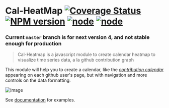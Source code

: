 # Cal-HeatMap [![Coverage Status](https://coveralls.io/repos/wa0x6e/cal-heatmap/badge.svg?branch=master&service=github)](https://coveralls.io/github/wa0x6e/cal-heatmap?branch=master) [![NPM version](https://badge.fury.io/js/cal-heatmap.png)](http://badge.fury.io/js/cal-heatmap) [![node](https://github.com/wa0x6e/cal-heatmap/actions/workflows/test.yml/badge.svg?branch=master)](https://github.com/wa0x6e/cal-heatmap/actions/workflows/test.yml) [![node](https://github.com/wa0x6e/cal-heatmap/actions/workflows/lint.yml/badge.svg?branch=master)](https://github.com/wa0x6e/cal-heatmap/actions/workflows/lint.yml)

### Current `master` branch is for next version 4, and not stable enough for production

> Cal-Heatmap is a javascript module to create calendar heatmap to visualize time series data, a la github contribution graph

This module will help you to create a calendar, like the _[contribution calendar](https://github.com/blog/1360-introducing-contributions)_ appearing on each github user's page, but with navigation and more controls on the data formatting.

![image](https://raw.github.com/wa0x6e/cal-heatmap/gh-pages/img/screenshot.png)

See [documentation](http://cal-heatmap.com) for examples.
